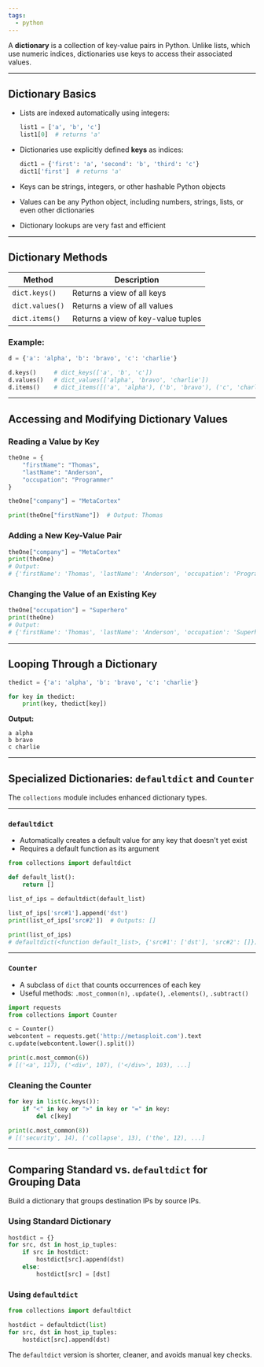 ```yaml
---
tags:
  - python
---
```



A **dictionary** is a collection of key-value pairs in Python. Unlike lists, which use numeric indices, dictionaries use keys to access their associated values.

---

## Dictionary Basics

- Lists are indexed automatically using integers:

    ```python
    list1 = ['a', 'b', 'c']
    list1[0]  # returns 'a'
    ```
    
- Dictionaries use explicitly defined **keys** as indices:

    ```python
    dict1 = {'first': 'a', 'second': 'b', 'third': 'c'}
    dict1['first']  # returns 'a'
    ```
    
- Keys can be strings, integers, or other hashable Python objects
- Values can be any Python object, including numbers, strings, lists, or even other dictionaries
- Dictionary lookups are very fast and efficient

---

## Dictionary Methods

| Method          | Description                        |
| --------------- | ---------------------------------- |
| `dict.keys()`   | Returns a view of all keys         |
| `dict.values()` | Returns a view of all values       |
| `dict.items()`  | Returns a view of key-value tuples |

### Example:

```python
d = {'a': 'alpha', 'b': 'bravo', 'c': 'charlie'}

d.keys()     # dict_keys(['a', 'b', 'c'])
d.values()   # dict_values(['alpha', 'bravo', 'charlie'])
d.items()    # dict_items([('a', 'alpha'), ('b', 'bravo'), ('c', 'charlie')])
```

---

## Accessing and Modifying Dictionary Values

### Reading a Value by Key

```python
theOne = {
    "firstName": "Thomas",
    "lastName": "Anderson",
    "occupation": "Programmer"
}

theOne["company"] = "MetaCortex"

print(theOne["firstName"])  # Output: Thomas
```

### Adding a New Key-Value Pair

```python
theOne["company"] = "MetaCortex"
print(theOne)
# Output:
# {'firstName': 'Thomas', 'lastName': 'Anderson', 'occupation': 'Programmer', 'company': 'MetaCortex'}
```

### Changing the Value of an Existing Key

```python
theOne["occupation"] = "Superhero"
print(theOne)
# Output:
# {'firstName': 'Thomas', 'lastName': 'Anderson', 'occupation': 'Superhero', 'company': 'MetaCortex'}
```

---

## Looping Through a Dictionary

```python
thedict = {'a': 'alpha', 'b': 'bravo', 'c': 'charlie'}

for key in thedict:
    print(key, thedict[key])
```

**Output:**

```
a alpha
b bravo
c charlie
```

---

## Specialized Dictionaries: `defaultdict` and `Counter`

The `collections` module includes enhanced dictionary types.

---

### `defaultdict`

- Automatically creates a default value for any key that doesn't yet exist
- Requires a default function as its argument

```python
from collections import defaultdict

def default_list():
    return []

list_of_ips = defaultdict(default_list)

list_of_ips['src#1'].append('dst')
print(list_of_ips['src#2'])  # Outputs: []

print(list_of_ips)
# defaultdict(<function default_list>, {'src#1': ['dst'], 'src#2': []})
```

---

### `Counter`

- A subclass of `dict` that counts occurrences of each key
- Useful methods: `.most_common(n)`, `.update()`, `.elements()`, `.subtract()`

```python
import requests
from collections import Counter

c = Counter()
webcontent = requests.get('http://metasploit.com').text
c.update(webcontent.lower().split())

print(c.most_common(6))
# [('<a', 117), ('<div', 107), ('</div>', 103), ...]
```

### Cleaning the Counter

```python
for key in list(c.keys()):
    if "<" in key or ">" in key or "=" in key:
        del c[key]

print(c.most_common(8))
# [('security', 14), ('collapse', 13), ('the', 12), ...]
```

---

## Comparing Standard vs. `defaultdict` for Grouping Data

Build a dictionary that groups destination IPs by source IPs.

### Using Standard Dictionary

```python
hostdict = {}
for src, dst in host_ip_tuples:
    if src in hostdict:
        hostdict[src].append(dst)
    else:
        hostdict[src] = [dst]
```

### Using `defaultdict`

```python
from collections import defaultdict

hostdict = defaultdict(list)
for src, dst in host_ip_tuples:
    hostdict[src].append(dst)
```

The `defaultdict` version is shorter, cleaner, and avoids manual key checks.
